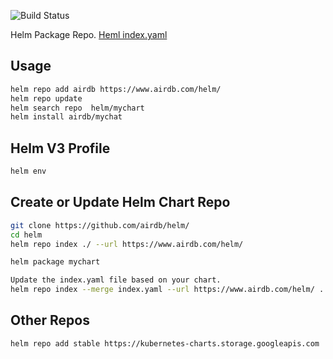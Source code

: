 ![Build Status](https://github.com/airdb/sailor/workflows/Go/badge.svg)

Helm Package Repo. [Heml index.yaml](/helm/index.yaml)

## Usage

```bash
helm repo add airdb https://www.airdb.com/helm/
helm repo update
helm search repo  helm/mychart
helm install airdb/mychat
```

## Helm V3 Profile

```bash
helm env
```

## Create or Update Helm Chart Repo

```bash
git clone https://github.com/airdb/helm/
cd helm
helm repo index ./ --url https://www.airdb.com/helm/

helm package mychart

Update the index.yaml file based on your chart.
helm repo index --merge index.yaml --url https://www.airdb.com/helm/ .
```

## Other Repos

```bash
helm repo add stable https://kubernetes-charts.storage.googleapis.com
```
